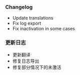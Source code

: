 ### Changelog
- Update translations
- Fix log export
- Fix inactivation in some cases

### 更新日志
- 更新翻译
- 修复日志导出
- 修复部分情况下的未激活

